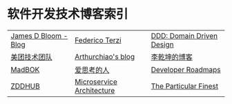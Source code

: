 # 软件开发技术博客索引

<table style="none">
    <tr>
        <td>
            <a href="https://blog.jamesdbloom.com">James D Bloom - Blog</a>
        </td>
        <td>
            <a href="https://federicoterzi.com">Federico Terzi</a>
        </td>
        <td>
            <a href="https://thedomaindrivendesign.io">DDD: Domain Driven Design</a>
        </td>
    </tr>
    <tr>
        <td>
            <a href="https://tech.meituan.com">美团技术团队</a>
        </td>
        <td>
            <a href="http://arthurchiao.art/index.html">Arthurchiao's blog</a>
        </td>
        <td>
            <a href="https://qiankunli.github.io">李乾坤的博客</a>
        </td>
    </tr>
    <tr>
        <td><a href="https://hanchenhao.github.io/MadBOK/">MadBOK</a></td>
        <td><a href="https://aisikao.ren">爱思考的人</a></td>
        <td><a href="https://roadmap.sh/">Developer Roadmaps</a></td>
    </tr>
    <tr>
        <td><a href="https://zddhub.com/">ZDDHUB</a></td>
        <td><a href="https://microservices.io/">Microservice Architecture</a></td>
        <td><a href="https://blog.aurynn.com">The Particular Finest</a></td>
    </tr>
</table>
